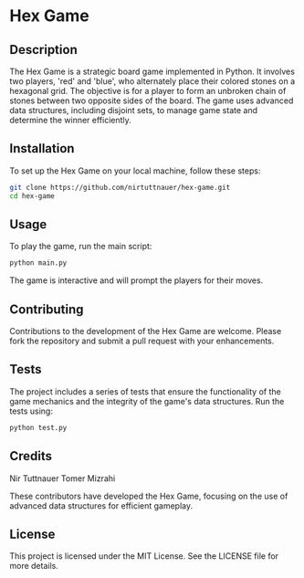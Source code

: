 # Hex Game

## Description
The Hex Game is a strategic board game implemented in Python. It involves two players, 'red' and 'blue', who alternately place their colored stones on a hexagonal grid. The objective is for a player to form an unbroken chain of stones between two opposite sides of the board. The game uses advanced data structures, including disjoint sets, to manage game state and determine the winner efficiently.

## Installation

To set up the Hex Game on your local machine, follow these steps:

```bash
git clone https://github.com/nirtuttnauer/hex-game.git
cd hex-game
```

## Usage

To play the game, run the main script:

```bash
python main.py
```

The game is interactive and will prompt the players for their moves.

## Contributing

Contributions to the development of the Hex Game are welcome. Please fork the repository and submit a pull request with your enhancements.

## Tests

The project includes a series of tests that ensure the functionality of the game mechanics and the integrity of the game's data structures. Run the tests using:

```bash
python test.py
```

## Credits

Nir Tuttnauer
Tomer Mizrahi

These contributors have developed the Hex Game, focusing on the use of advanced data structures for efficient gameplay.

## License

This project is licensed under the MIT License. See the LICENSE file for more details.